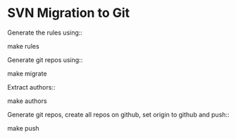 SVN Migration to Git
====================

Generate the rules using::

  make rules

Generate git repos using::

  make migrate

Extract authors::

  make authors

Generate git repos, create all repos on github, set origin to github and push::

  make push
